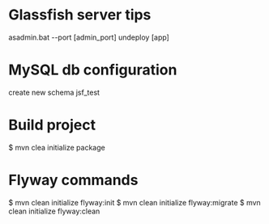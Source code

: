 # Glassfish server tips
asadmin.bat --port [admin_port] undeploy [app]


# MySQL db configuration
create new schema jsf_test


# Build project
$ mvn clea initialize package


# Flyway commands
$ mvn clean initialize flyway:init
$ mvn clean initialize flyway:migrate
$ mvn clean initialize flyway:clean